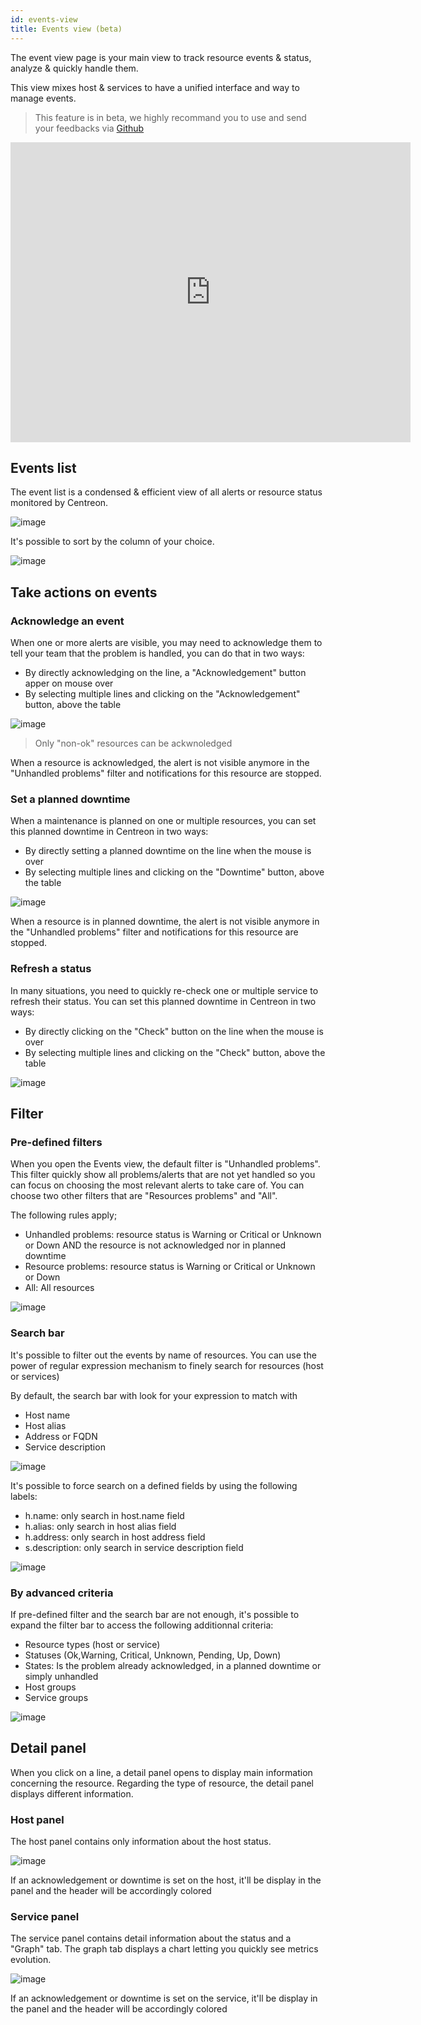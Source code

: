 ```yaml
---
id: events-view
title: Events view (beta)
---
```


The event view page is your main view to track resource events & status, analyze & quickly handle them.

This view mixes host & services to have a unified interface and way to manage events. 

> This feature is in beta, we highly recommand you to use and send your feedbacks via [Github](https://github.com/centreon/centreon/issues/new/choose)

<iframe width="640" height="480" src="https://www.youtube.com/embed/FVjuIbBDuYU" frameborder="0" allowfullscreen></iframe>

## Events list

The event list is a condensed & efficient view of all alerts or resource status monitored by Centreon.

![image](assets/alerts/events-view/listing.png)

It's possible to sort by the column of your choice. 

![image](assets/alerts/events-view/orderby.gif)

## Take actions on events

### Acknowledge an event 

When one or more alerts are visible, you may need to acknowledge them to tell your team that the problem
is handled, you can do that in two ways:

- By directly acknowledging on the line, a "Acknowledgement" button apper on mouse over
- By selecting multiple lines and clicking on the "Acknowledgement" button, above the table

![image](assets/alerts/events-view/acknowledgement.gif)

> Only "non-ok" resources can be ackwnoledged

When a resource is acknowledged, the alert is not visible anymore in the "Unhandled problems" filter and 
notifications for this resource are stopped.

### Set a planned downtime

When a maintenance is planned on one or multiple resources, you can set this planned downtime
in Centreon in two ways: 

- By directly setting a planned downtime on the line when the mouse is over 
- By selecting multiple lines and clicking on the "Downtime" button, above the table

![image](assets/alerts/events-view/downtime.gif)

When a resource is in planned downtime, the alert is not visible anymore in the "Unhandled problems" filter and 
notifications for this resource are stopped.

### Refresh a status

In many situations, you need to quickly re-check one or multiple service to refresh their status. 
You can set this planned downtime in Centreon in two ways: 

- By directly clicking on the "Check" button on the line when the mouse is over 
- By selecting multiple lines and clicking on the "Check" button, above the table 

![image](assets/alerts/events-view/check.gif)


## Filter 

###  Pre-defined filters

When you open the Events view, the default filter is "Unhandled problems". This filter quickly show all problems/alerts
that are not yet handled so you can focus on choosing the most relevant alerts to take care of.
You can choose two other filters that are "Resources problems" and "All".

The following rules apply;

- Unhandled problems: resource status is Warning or Critical or Unknown or Down AND the resource is not acknowledged nor in planned downtime 
- Resource problems: resource status is Warning or Critical or Unknown or Down
- All: All resources

![image](assets/alerts/events-view/predefined-filters.gif)

### Search bar

It's possible to filter out the events by name of resources. You can use the power of regular expression mechanism 
to finely search for resources (host or services)

By default, the search bar with look for your expression to match with 

- Host name
- Host alias
- Address or FQDN
- Service description 

![image](assets/alerts/events-view/simple-search.png)

It's possible to force search on a defined fields by using the following labels:

- h.name: only search in host.name field
- h.alias: only search in host alias field
- h.address: only search in host address field
- s.description: only search in service description field

![image](assets/alerts/events-view/label-search.png)

### By advanced criteria

If pre-defined filter and the search bar are not enough, it's possible to expand the filter bar to access
the following additionnal criteria:

- Resource types (host or service)
- Statuses (Ok,Warning, Critical, Unknown, Pending, Up, Down)
- States: Is the problem already acknowledged, in a planned downtime or simply unhandled
- Host groups
- Service groups

![image](assets/alerts/events-view/advanced-search.png)

## Detail panel

When you click on a line, a detail panel opens to display main information concerning the resource.
Regarding the type of resource, the detail panel displays different information.

### Host panel

The host panel contains only information about the host status.

![image](assets/alerts/events-view/host-panel.gif)

If an acknowledgement or downtime is set on the host, it'll be display in the panel and the header will be 
accordingly colored

### Service panel

The service panel contains detail information about the status and a "Graph" tab. The graph tab displays 
a chart letting you quickly see metrics evolution.

![image](assets/alerts/events-view/service-panel.gif)

If an acknowledgement or downtime is set on the service, it'll be display in the panel and the header will be 
accordingly colored